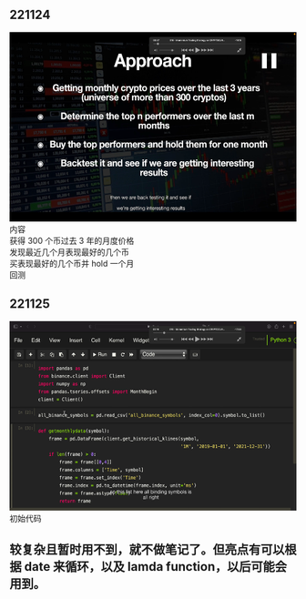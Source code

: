 ## 221124

<img src='./img/2022-11-24-11-51-40.png' height=333px></img>  
内容  
获得 300 个币过去 3 年的月度价格  
发现最近几个月表现最好的几个币  
买表现最好的几个币并 hold 一个月  
回测

## 221125

<img src='./img/2022-11-25-11-10-52.png' height=333px></img>  
初始代码

## 较复杂且暂时用不到，就不做笔记了。但亮点有可以根据 date 来循环，以及 lamda function，以后可能会用到。
